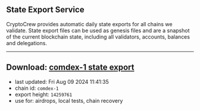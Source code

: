 ## State Export Service
CryptoCrew provides automatic daily state exports for all chains we validate. State export files can be used as genesis files and are a snapshot of the current blockchain state, including all validators, accounts, balances and delegations.

---
**Download: [comdex-1 state export](https://dl-eu2.ccvalidators.com/SERVICE/comdex/comdex-1_export_14259761.json)**
---

- last updated: Fri Aug 09 2024 11:41:35
- chain id: `comdex-1`
- export height: `14259761`
- use for: airdrops, local tests, chain recovery
